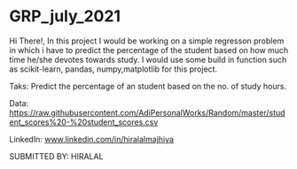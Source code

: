 # GRP_july_2021

Hi There!, In this project I would be working on a simple regresson problem in which i have to predict the percentage of the student based on 
how much time he/she devotes towards study.
I would use some build in function such as scikit-learn, pandas, numpy,matplotlib  for this project.

Taks: Predict the percentage of an student based on the no. of study hours. 

Data: https://raw.githubusercontent.com/AdiPersonalWorks/Random/master/student_scores%20-%20student_scores.csv

LinkedIn: www.linkedin.com/in/hiralalmajhiya


SUBMITTED BY: HIRALAL
